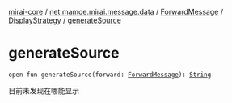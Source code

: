 [mirai-core](../../../index.md) / [net.mamoe.mirai.message.data](../../index.md) / [ForwardMessage](../index.md) / [DisplayStrategy](index.md) / [generateSource](./generate-source.md)

# generateSource

`open fun generateSource(forward: `[`ForwardMessage`](../index.md)`): `[`String`](https://kotlinlang.org/api/latest/jvm/stdlib/kotlin/-string/index.html)

目前未发现在哪能显示

